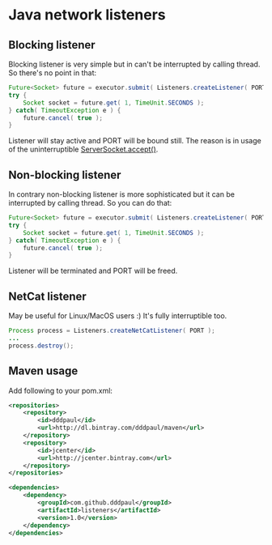 # Java network listeners

## Blocking listener

Blocking listener is very simple but in can't be interrupted by calling thread. So there's no point in that:

```java
Future<Socket> future = executor.submit( Listeners.createListener( PORT ) );
try {
    Socket socket = future.get( 1, TimeUnit.SECONDS );
} catch( TimeoutException e ) {
    future.cancel( true );
}
```

Listener will stay active and PORT will be bound still. The reason is in usage of the uninterruptible [ServerSocket.accept()](http://docs.oracle.com/javase/7/docs/api/java/net/ServerSocket.html#accept()).

## Non-blocking listener

In contrary non-blocking listener is more sophisticated but it can be interrupted by calling thread. So you can do that:

```java
Future<Socket> future = executor.submit( Listeners.createListener( PORT ) );
try {
    Socket socket = future.get( 1, TimeUnit.SECONDS );
} catch( TimeoutException e ) {
    future.cancel( true );
}
```

Listener will be terminated and PORT will be freed.

## NetCat listener

May be useful for Linux/MacOS users :) It's fully interruptible too.

```java
Process process = Listeners.createNetCatListener( PORT );
...
process.destroy();
```

## Maven usage

Add following to your pom.xml:
```xml
<repositories>
    <repository>
        <id>dddpaul</id>
        <url>http://dl.bintray.com/dddpaul/maven</url>
    </repository>
    <repository>
        <id>jcenter</id>
        <url>http://jcenter.bintray.com</url>
    </repository>
</repositories>

<dependencies>
    <dependency>
        <groupId>com.github.dddpaul</groupId>
        <artifactId>listeners</artifactId>
        <version>1.0</version>
    </dependency>
</dependencies>
```
